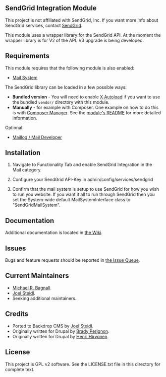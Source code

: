 SendGrid Integration Module
---------------------------

This project is not affiliated with SendGrid, Inc. If you want more info about
SendGrid services, contact [SendGrid](https://sendgrid.com).

This module uses a wrapper library for the SendGrid API. At the moment the
wrapper library is for V2 of the API. V3 upgrade is being developed.

Requirements
------------

This module requires that the following module is also enabled:

* [Mail System](https://backdropcms.org/project/mailsystem)

The SendGrid library can be loaded in a few possible ways:

* **Bundled version** - You will need to enable [X Autoload](https://backdropcms.org/project/xautoload)
  if you want to use the bundled `vendor/` directory with this module.
* **Manually** - for example with Composer. One example on how to do this is with
  [Composer Manager](https://backdropcms.org/project/composer_manager). See the
  [module's README](https://github.com/backdrop-contrib/composer_manager/blob/1.x-2.x/README.md)
  for more detailed information.

Optional

 * [Maillog / Mail Developer](https://backdropcms.org/project/maillog)

Installation
------------

1. Navigate to Functionality Tab and enable SendGrid Integration in the Mail category.

2. Configure your SendGrid API-Key in admin/config/services/sendgrid

3. Confirm that the mail system is setup to use SendGrid for how you wish to run
   you website. If you want it all to run through SendGrid then you set the
   System-wide default MailSystemInterface class to "SendGridMailSystem".

Documentation
------------

Additional documentation is located in [the Wiki](https://github.com/backdrop-contrib/sendgrid_integration/wiki).

Issues
------

Bugs and feature requests should be reported in [the Issue Queue](https://github.com/backdrop-contrib/sendgrid_integration/issues).

Current Maintainers
-------------------

- [Michael R. Bagnall](https://github.com/ElusiveMind).
- [Joel Steidl](https://github.com/joelsteidl).
- Seeking additional maintainers.

Credits
-------

- Ported to Backdrop CMS by [Joel Steidl](https://github.com/joelsteidl).
- Originally written for Drupal by
  [Brady Perignon](https://www.drupal.org/u/perignon).
- Originally written for Drupal by
  [Henri Hirvonen](https://www.drupal.org/u/exlin).

License
-------

This project is GPL v2 software.
See the LICENSE.txt file in this directory for complete text.

